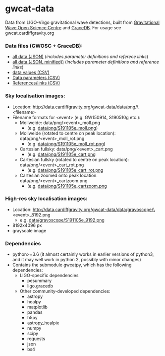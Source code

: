 # gwcat-data
Data from LIGO-Virgo gravitational wave detections, built from [Gravitational Wave Open Science Centre](https://www.gw-openscience.org/) and [GraceDB](https://gracedb.ligo.org/latest/). For usage see gwcat.cardiffgravity.org

### Data files (GWOSC + GraceDB):
 * [all data (JSON)](data/gwosc_gracedb.json) (_includes parameter definitions and referece links_)
 * [all data (JSON, minified))](data/gwosc_gracedb.json.min) (_includes parameter definitions and reference links_)
 * [data values (CSV)](data/gwosc_gracedb.csv)
 * [Data parameters (CSV)](data/parameters.csv)
 * [References/links (CSV)](data/gwosc_gracedb_links.csv)

### Sky localisation images:
 * Location: http://data.cardiffgravity.org/gwcat-data/data/png/\<filename\>
 * Filename formats for \<event\> (e.g. GW150914, S190510g etc.):
    * Mollweide: data/png/\<event\>_moll.png
        * (e.g. [data/png/S191105e_moll.png](data/png/S191105e_moll.png))
    * Mollweide (rotated to centre on peak location): data/png/\<event\>_moll_rot.png
        * (e.g. [data/png/S191105e_moll_rot.png](data/png/S191105e_moll_rot.png))
    * Cartesian fullsky: data/png/\<event\>_cart.png
        * (e.g. [data/png/S191105e_cart.png](data/png/S191105e_cart.png)
    * Cartesian fullsky (rotated to centre on peak location): data/png/\<event\>_cart_rot.png
        * (e.g. [data/png/S191105e_cart_rot.png](data/png/S191105e_cart_rot.png)
    * Cartesian zoomed onto peak location: data/png/\<event\>_cartzoom.png
        * (e.g. [data/png/S191105e_cartzoom.png](data/png/S191105e_cartzoom.png)
 
 
### High-res sky localisation images:
 * Location: http://data.cardiffgravity.org/gwcat-data/data/gravoscope/\<event\>_8192.png
   * e.g. [data/gravoscope/S191105e_9192.png](data/gravoscope/S191105e_9192.png)
 * 8192x4096 px
 * grayscale image

### Dependencies
 * python>=3.6 (it almost certainly works in earlier versions of python3, and it may well work in python 2, possibly with minor changes)
 * Contains the submodule gwcatpy, which has the following dependencies:
    * LIGO-specific dependencies
      * pesummary
      * ligo.gracedb
    * Other community-developed dependencies:
      * astropy
      * healpy
      * matplotlib
      * pandas
      * h5py
      * astropy_healpix
      * numpy
      * scipy
      * requests
      * json
      * bs4
